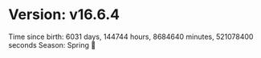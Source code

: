 # Version: v16.6.4
Time since birth: 6031 days, 144744 hours, 8684640 minutes, 521078400 seconds
Season: Spring 🌸
